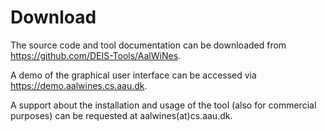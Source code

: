 # Download

The source code and tool documentation can be downloaded from https://github.com/DEIS-Tools/AalWiNes.


A demo of the graphical user interface can be accessed via https://demo.aalwines.cs.aau.dk.


A support about the installation and usage of the tool (also for commercial purposes) can be requested at aalwines(at)cs.aau.dk.


